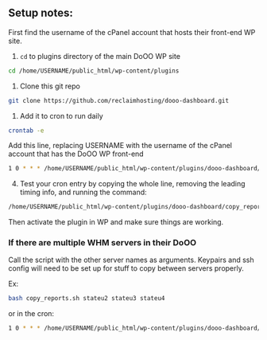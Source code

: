 ## Setup notes:

First find the username of the cPanel account that hosts their front-end WP site.

1. `cd` to plugins directory of the main DoOO WP site
```bash
cd /home/USERNAME/public_html/wp-content/plugins
```

1. Clone this git repo
```bash
git clone https://github.com/reclaimhosting/dooo-dashboard.git
```

1. Add it to cron to run daily
```bash
crontab -e
```

Add this line, replacing USERNAME with the username of the cPanel account that has the DoOO WP front-end
```bash
1 0 * * * /home/USERNAME/public_html/wp-content/plugins/dooo-dashboard/copy_reports.sh > /tmp/copy_reports.cron 2>&1
```

4. Test your cron entry by copying the whole line, removing the leading timing info, and running the command:
```bash
/home/USERNAME/public_html/wp-content/plugins/dooo-dashboard/copy_reports.sh > /tmp/copy_reports.cron 2>&1
```

Then activate the plugin in WP and make sure things are working.

### If there are multiple WHM servers in their DoOO

Call the script with the other server names as arguments. Keypairs and ssh config will need to be set up for stuff to copy between servers properly.

Ex:
```bash
bash copy_reports.sh stateu2 stateu3 stateu4
```

or in the cron:
```bash
1 0 * * * /home/USERNAME/public_html/wp-content/plugins/dooo-dashboard/copy_reports.sh stateu2 stateu3 stateu4 > /tmp/copy_reports.cron 2>&1
```